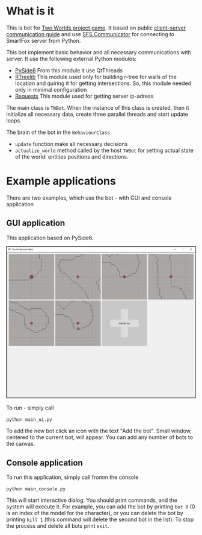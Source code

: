 # What is it

This is bot for [Two Worlds project game](http://twoworlds.azurewebsites.net/). It based on public [client-server communication guide](https://github.com/Tugcga/TwoWorldsServer/blob/master/ClientServer.md) and use [SFS Communicator](https://github.com/Tugcga/SmartFox-Python-Communicator) for connecting to SmartFox server from Python.

This bot implement basic behavior and all necessary communications with server. It use the following external Python modules:
* [PySide6](https://pypi.org/project/PySide6/) From this module it use QtThreads
* [RTreelib](https://github.com/sergkr/rtreelib) This module used only for building r-tree for walls of the location and quiring it for getting intersections. So, this module needed only in minimal configuration
* [Requests](https://github.com/psf/requests) This module used for getting server ip-adress

The main class is `TWBot`. When the instance of this class is created, then it initialize all necessary data, create three parallel threads and start update loops. 

The brain of the bot in the `BehaviourClass`
* `update` function make all necessary decisions
* `actualize_world` method called by the host `TWBot` for setting actual state of the world: entities positions and directions.

# Example applications

There are two examples, which use the bot - with GUI and console application

## GUI application

This application based on PySide6.

![GUI applicaiton](gui_app.png?raw=true)

To run - simply call 

```
python main_ui.py
```

To add the new bot click an icon with the text "Add the bot". Small window, centered to the current bot, will appear. You can add any number of bots to the canvas.

## Console application

To run this application, simply call fromm the console

```
python main_console.py
```

This will start interactive dialog. You should print commands, and the system will execute it. For example, you can add the bot by printing `bot 0` (0 is an index of the model for the character), or you can delete the bot by printing `kill 1` (this command will delete the second bot in the list). To stop the process and delete all bots print `exit`.